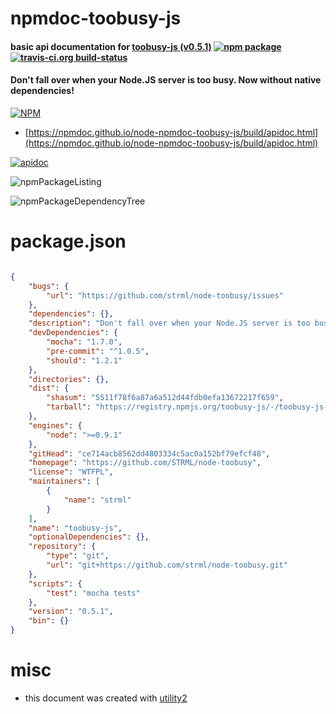 # npmdoc-toobusy-js

#### basic api documentation for  [toobusy-js (v0.5.1)](https://github.com/STRML/node-toobusy)  [![npm package](https://img.shields.io/npm/v/npmdoc-toobusy-js.svg?style=flat-square)](https://www.npmjs.org/package/npmdoc-toobusy-js) [![travis-ci.org build-status](https://api.travis-ci.org/npmdoc/node-npmdoc-toobusy-js.svg)](https://travis-ci.org/npmdoc/node-npmdoc-toobusy-js)

#### Don't fall over when your Node.JS server is too busy. Now without native dependencies!

[![NPM](https://nodei.co/npm/toobusy-js.png?downloads=true&downloadRank=true&stars=true)](https://www.npmjs.com/package/toobusy-js)

- [https://npmdoc.github.io/node-npmdoc-toobusy-js/build/apidoc.html](https://npmdoc.github.io/node-npmdoc-toobusy-js/build/apidoc.html)

[![apidoc](https://npmdoc.github.io/node-npmdoc-toobusy-js/build/screenCapture.buildCi.browser.%252Ftmp%252Fbuild%252Fapidoc.html.png)](https://npmdoc.github.io/node-npmdoc-toobusy-js/build/apidoc.html)

![npmPackageListing](https://npmdoc.github.io/node-npmdoc-toobusy-js/build/screenCapture.npmPackageListing.svg)

![npmPackageDependencyTree](https://npmdoc.github.io/node-npmdoc-toobusy-js/build/screenCapture.npmPackageDependencyTree.svg)



# package.json

```json

{
    "bugs": {
        "url": "https://github.com/strml/node-toobusy/issues"
    },
    "dependencies": {},
    "description": "Don't fall over when your Node.JS server is too busy. Now without native dependencies!",
    "devDependencies": {
        "mocha": "1.7.0",
        "pre-commit": "^1.0.5",
        "should": "1.2.1"
    },
    "directories": {},
    "dist": {
        "shasum": "5511f78f6a87a6a512d44fdb0efa13672217f659",
        "tarball": "https://registry.npmjs.org/toobusy-js/-/toobusy-js-0.5.1.tgz"
    },
    "engines": {
        "node": ">=0.9.1"
    },
    "gitHead": "ce714acb8562dd4803334c5ac0a152bf79efcf48",
    "homepage": "https://github.com/STRML/node-toobusy",
    "license": "WTFPL",
    "maintainers": [
        {
            "name": "strml"
        }
    ],
    "name": "toobusy-js",
    "optionalDependencies": {},
    "repository": {
        "type": "git",
        "url": "git+https://github.com/strml/node-toobusy.git"
    },
    "scripts": {
        "test": "mocha tests"
    },
    "version": "0.5.1",
    "bin": {}
}
```



# misc
- this document was created with [utility2](https://github.com/kaizhu256/node-utility2)

